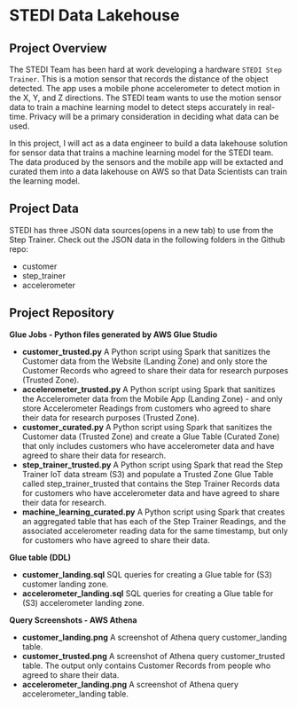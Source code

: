 # STEDI Data Lakehouse

## Project Overview

The STEDI Team has been hard at work developing a hardware `STEDI Step Trainer`. This is a motion sensor that records the distance of the object detected. The app uses a mobile phone accelerometer to detect motion in the X, Y, and Z directions. The STEDI team wants to use the motion sensor data to train a machine learning model to detect steps accurately in real-time. Privacy will be a primary consideration in deciding what data can be used.

In this project, I will act as a data engineer to build a data lakehouse solution for sensor data that trains a machine learning model for the STEDI team. The data produced by the sensors and the mobile app will be extacted and curated them into a data lakehouse on AWS so that Data Scientists can train the learning model.

## Project Data

STEDI has three JSON data sources(opens in a new tab) to use from the Step Trainer. Check out the JSON data in the following folders in the Github repo:
- customer
- step_trainer
- accelerometer

## Project Repository

**Glue Jobs - Python files generated by AWS Glue Studio** 

- **customer_trusted.py** A Python script using Spark that sanitizes the Customer data from the Website (Landing Zone) and only store the Customer Records who agreed to share their data for research purposes (Trusted Zone). 
- **accelerometer_trusted.py** A Python script using Spark that sanitizes the Accelerometer data from the Mobile App (Landing Zone) - and only store Accelerometer Readings from customers who agreed to share their data for research purposes (Trusted Zone).
- **customer_curated.py** A Python script using Spark that sanitizes the Customer data (Trusted Zone) and create a Glue Table (Curated Zone) that only includes customers who have accelerometer data and have agreed to share their data for research.
- **step_trainer_trusted.py** A Python script using Spark that read the Step Trainer IoT data stream (S3) and populate a Trusted Zone Glue Table called step_trainer_trusted that contains the Step Trainer Records data for customers who have accelerometer data and have agreed to share their data for research.
- **machine_learning_curated.py** A Python script using Spark that creates an aggregated table that has each of the Step Trainer Readings, and the associated accelerometer reading data for the same timestamp, but only for customers who have agreed to share their data.

**Glue table (DDL)**
- **customer_landing.sql** SQL queries for creating a Glue table for (S3) customer landing zone.
- **accelerometer_landing.sql** SQL queries for creating a Glue table for (S3) accelerometer landing zone.

**Query Screenshots - AWS Athena**
- **customer_landing.png** A screenshot of Athena query customer_landing table.
- **customer_trusted.png** A screenshot of Athena query customer_trusted table. The output only contains Customer Records from people who agreed to share their data.
- **accelerometer_landing.png** A screenshot of Athena query accelerometer_landing table.
